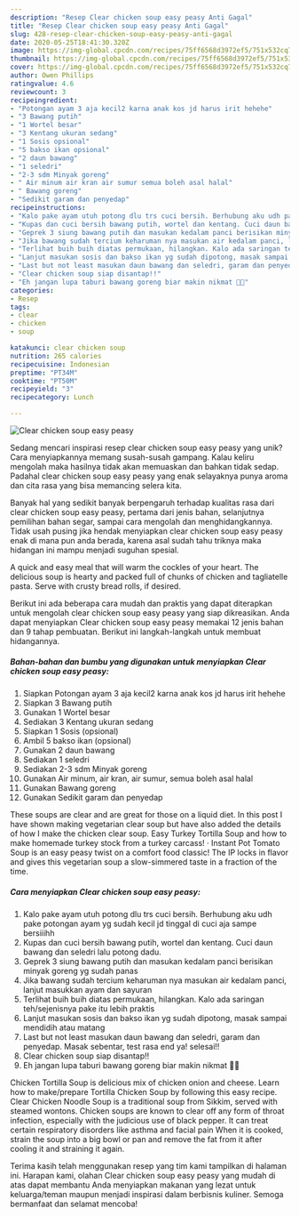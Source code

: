 ```yaml
---
description: "Resep Clear chicken soup easy peasy Anti Gagal"
title: "Resep Clear chicken soup easy peasy Anti Gagal"
slug: 428-resep-clear-chicken-soup-easy-peasy-anti-gagal
date: 2020-05-25T18:41:30.320Z
image: https://img-global.cpcdn.com/recipes/75ff6568d3972ef5/751x532cq70/clear-chicken-soup-easy-peasy-foto-resep-utama.jpg
thumbnail: https://img-global.cpcdn.com/recipes/75ff6568d3972ef5/751x532cq70/clear-chicken-soup-easy-peasy-foto-resep-utama.jpg
cover: https://img-global.cpcdn.com/recipes/75ff6568d3972ef5/751x532cq70/clear-chicken-soup-easy-peasy-foto-resep-utama.jpg
author: Owen Phillips
ratingvalue: 4.6
reviewcount: 3
recipeingredient:
- "Potongan ayam 3 aja kecil2 karna anak kos jd harus irit hehehe"
- "3 Bawang putih"
- "1 Wortel besar"
- "3 Kentang ukuran sedang"
- "1 Sosis opsional"
- "5 bakso ikan opsional"
- "2 daun bawang"
- "1 seledri"
- "2-3 sdm Minyak goreng"
- " Air minum air kran air sumur semua boleh asal halal"
- " Bawang goreng"
- "Sedikit garam dan penyedap"
recipeinstructions:
- "Kalo pake ayam utuh potong dlu trs cuci bersih. Berhubung aku udh pake potongan ayam yg sudah kecil jd tinggal di cuci aja sampe bersiiihh"
- "Kupas dan cuci bersih bawang putih, wortel dan kentang. Cuci daun bawang dan seledri lalu potong dadu."
- "Geprek 3 siung bawang putih dan masukan kedalam panci berisikan minyak goreng yg sudah panas"
- "Jika bawang sudah tercium keharuman nya masukan air kedalam panci, lanjut masukkan ayam dan sayuran"
- "Terlihat buih buih diatas permukaan, hilangkan. Kalo ada saringan teh/sejenisnya pake itu lebih praktis"
- "Lanjut masukan sosis dan bakso ikan yg sudah dipotong, masak sampai mendidih atau matang"
- "Last but not least masukan daun bawang dan seledri, garam dan penyedap. Masak sebentar, test rasa end ya! selesai!!"
- "Clear chicken soup siap disantap!!"
- "Eh jangan lupa taburi bawang goreng biar makin nikmat 🤤🤤"
categories:
- Resep
tags:
- clear
- chicken
- soup

katakunci: clear chicken soup 
nutrition: 265 calories
recipecuisine: Indonesian
preptime: "PT34M"
cooktime: "PT50M"
recipeyield: "3"
recipecategory: Lunch

---
```



![Clear chicken soup easy peasy](https://img-global.cpcdn.com/recipes/75ff6568d3972ef5/751x532cq70/clear-chicken-soup-easy-peasy-foto-resep-utama.jpg)

Sedang mencari inspirasi resep clear chicken soup easy peasy yang unik? Cara menyiapkannya memang susah-susah gampang. Kalau keliru mengolah maka hasilnya tidak akan memuaskan dan bahkan tidak sedap. Padahal clear chicken soup easy peasy yang enak selayaknya punya aroma dan cita rasa yang bisa memancing selera kita.

Banyak hal yang sedikit banyak berpengaruh terhadap kualitas rasa dari clear chicken soup easy peasy, pertama dari jenis bahan, selanjutnya pemilihan bahan segar, sampai cara mengolah dan menghidangkannya. Tidak usah pusing jika hendak menyiapkan clear chicken soup easy peasy enak di mana pun anda berada, karena asal sudah tahu triknya maka hidangan ini mampu menjadi suguhan spesial.

A quick and easy meal that will warm the cockles of your heart. The delicious soup is hearty and packed full of chunks of chicken and tagliatelle pasta. Serve with crusty bread rolls, if desired.


Berikut ini ada beberapa cara mudah dan praktis yang dapat diterapkan untuk mengolah clear chicken soup easy peasy yang siap dikreasikan. Anda dapat menyiapkan Clear chicken soup easy peasy memakai 12 jenis bahan dan 9 tahap pembuatan. Berikut ini langkah-langkah untuk membuat hidangannya.

<!--inarticleads1-->

##### Bahan-bahan dan bumbu yang digunakan untuk menyiapkan Clear chicken soup easy peasy:

1. Siapkan Potongan ayam 3 aja kecil2 karna anak kos jd harus irit hehehe
1. Siapkan 3 Bawang putih
1. Gunakan 1 Wortel besar
1. Sediakan 3 Kentang ukuran sedang
1. Siapkan 1 Sosis (opsional)
1. Ambil 5 bakso ikan (opsional)
1. Gunakan 2 daun bawang
1. Sediakan 1 seledri
1. Sediakan 2-3 sdm Minyak goreng
1. Gunakan  Air minum, air kran, air sumur, semua boleh asal halal
1. Gunakan  Bawang goreng
1. Gunakan Sedikit garam dan penyedap


These soups are clear and are great for those on a liquid diet. In this post I have shown making vegetarian clear soup but have also added the details of how I make the chicken clear soup. Easy Turkey Tortilla Soup and how to make homemade turkey stock from a turkey carcass! · Instant Pot Tomato Soup is an easy peasy twist on a comfort food classic! The IP locks in flavor and gives this vegetarian soup a slow-simmered taste in a fraction of the time. 

<!--inarticleads2-->

##### Cara menyiapkan Clear chicken soup easy peasy:

1. Kalo pake ayam utuh potong dlu trs cuci bersih. Berhubung aku udh pake potongan ayam yg sudah kecil jd tinggal di cuci aja sampe bersiiihh
1. Kupas dan cuci bersih bawang putih, wortel dan kentang. Cuci daun bawang dan seledri lalu potong dadu.
1. Geprek 3 siung bawang putih dan masukan kedalam panci berisikan minyak goreng yg sudah panas
1. Jika bawang sudah tercium keharuman nya masukan air kedalam panci, lanjut masukkan ayam dan sayuran
1. Terlihat buih buih diatas permukaan, hilangkan. Kalo ada saringan teh/sejenisnya pake itu lebih praktis
1. Lanjut masukan sosis dan bakso ikan yg sudah dipotong, masak sampai mendidih atau matang
1. Last but not least masukan daun bawang dan seledri, garam dan penyedap. Masak sebentar, test rasa end ya! selesai!!
1. Clear chicken soup siap disantap!!
1. Eh jangan lupa taburi bawang goreng biar makin nikmat 🤤🤤


Chicken Tortilla Soup is delicious mix of chicken onion and cheese. Learn how to make/prepare Tortilla Chicken Soup by following this easy recipe. Clear Chicken Noodle Soup is a traditional soup from Sikkim, served with steamed wontons. Chicken soups are known to clear off any form of throat infection, especially with the judicious use of black pepper. It can treat certain respiratory disorders like asthma and facial pain When it is cooked, strain the soup into a big bowl or pan and remove the fat from it after cooling it and straining it again. 

Terima kasih telah menggunakan resep yang tim kami tampilkan di halaman ini. Harapan kami, olahan Clear chicken soup easy peasy yang mudah di atas dapat membantu Anda menyiapkan makanan yang lezat untuk keluarga/teman maupun menjadi inspirasi dalam berbisnis kuliner. Semoga bermanfaat dan selamat mencoba!
